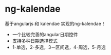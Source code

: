 # ng-kalendae

基于angularjs 和 kalendae 实现的ng-kalendae！
+ 一个比较完善的angular日期控件
+ 支持多种日期选择模式
+ 1-单选，2-多选，3－区间选，4-周选，5-月选